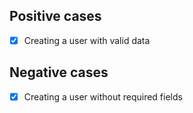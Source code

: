 ## Positive cases

-   [x] Creating a user with valid data

## Negative cases

-   [x] Creating a user without required fields

